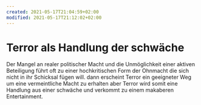 ```yaml
---
created: 2021-05-17T21:04:59+02:00
modified: 2021-05-17T21:12:02+02:00
---
```


# Terror als Handlung der schwäche

Der Mangel an realer politischer Macht und die Unmöglichkeit einer aktiven Beteiligung führt oft zu einer hochkritischen Form der Ohnmacht die sich nicht in ihr Schicksal fügen will. dann erscheint Terror ein geeigneter Weg um eine vermeintliche Macht zu erhalten aber Terror wird somit eine Handlung aus einer schwäche und verkommt zu einem makaberen Entertainment.